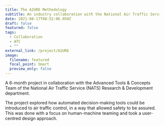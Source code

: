 ```yaml
---
title: The A2URE Methodology
subtitle: An industry collaboration with the National Air Traffic Service (NATS)
date: 2021-08-17T08:52:06.950Z
draft: false
featured: false
tags:
  - Collaboration
  - ATC
  - ""
external_link: /project/A2URE
image:
  filename: featured
  focal_point: Smart
  preview_only: false
---
```

A 6-month project in collaboration with the Advanced Tools & Concepts Team of the National Air Traffic Service (NATS) Research & Development department.

The project explored how automated decision-making tools could be introduced to air traffic control, in a way that allowed safety to be assured. This was done with a focus on human-machine teaming and took a user-centred design approach.